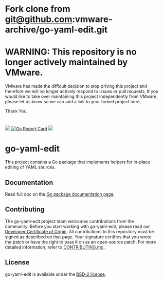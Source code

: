 # Fork clone from git@github.com:vmware-archive/go-yaml-edit.git
# WARNING: This repository is no longer actively maintained by VMware.

VMware has made the difficult decision to stop driving this project and therefore we will no longer actively respond
to issues or pull requests. If you would like to take over maintaining this project independently from VMware, please
let us know so we can add a link to your forked project here.

Thank You.

#

#

[![](https://img.shields.io/static/v1?label=godev&message=reference&color=00add8)](https://pkg.go.dev/github.com/twskipper/go-yaml-edit?tab=doc)
[![Go Report Card](https://goreportcard.com/badge/github.com/twskipper/go-yaml-edit)](https://goreportcard.com/report/github.com/twskipper/go-yaml-edit)
![](https://github.com/twskipper/go-yaml-edit/workflows/CI/badge.svg)

# go-yaml-edit

This project contains a Go package that implements helpers for in-place editing of YAML sources.

## Documentation

Read full doc on the [Go package documentation page](https://pkg.go.dev/github.com/twskipper/go-yaml-edit?tab=doc).

## Contributing

The go-yaml-edit project team welcomes contributions from the community. Before you start working with go-yaml-edit, please
read our [Developer Certificate of Origin](https://cla.vmware.com/dco). All contributions to this repository must be
signed as described on that page. Your signature certifies that you wrote the patch or have the right to pass it on
as an open-source patch. For more detailed information, refer to [CONTRIBUTING.md](CONTRIBUTING.md).

## License

go-yaml-edit is available under the [BSD-2 license](LICENSE).
